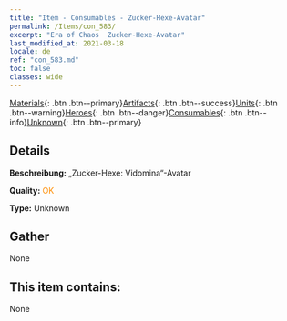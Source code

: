 ```yaml
---
title: "Item - Consumables - Zucker-Hexe-Avatar"
permalink: /Items/con_583/
excerpt: "Era of Chaos  Zucker-Hexe-Avatar"
last_modified_at: 2021-03-18
locale: de
ref: "con_583.md"
toc: false
classes: wide
---
```

 [Materials](/de/Items/){: .btn .btn--primary}[Artifacts](/de/Items/Artifacts/){: .btn .btn--success}[Units](/de/Items/Units/){: .btn .btn--warning}[Heroes](/de/Items/Heroes/){: .btn .btn--danger}[Consumables](/de/Items/Consumables/){: .btn .btn--info}[Unknown](/de/Items/Unknown/){: .btn .btn--primary}

## Details
 **Beschreibung:** „Zucker-Hexe: Vidomina“-Avatar

 **Quality:** <span style="color: #FF8C00">OK</span>

 **Type:** Unknown

## Gather

  None

## This item contains:

  None

